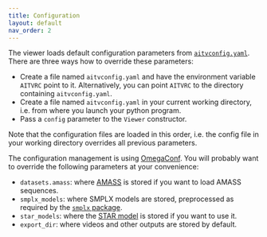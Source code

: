 ```yaml
---
title: Configuration
layout: default
nav_order: 2
---
```


The viewer loads default configuration parameters from [`aitvconfig.yaml`](aitviewer/aitvconfig.yaml). There are three ways how to override these parameters:
  - Create a file named `aitvconfig.yaml` and have the environment variable `AITVRC` point to it. Alternatively, you can point `AITVRC` to the directory containing `aitvconfig.yaml`.
  - Create a file named `aitvconfig.yaml` in your current working directory, i.e. from where you launch your python program.
  - Pass a `config` parameter to the `Viewer` constructor.

Note that the configuration files are loaded in this order, i.e. the config file in your working directory overrides all previous parameters.

The configuration management is using [OmegaConf](https://omegaconf.readthedocs.io/en/2.1_branch/index.html). You will probably want to override the following parameters at your convenience:
- `datasets.amass`: where [AMASS](https://amass.is.tue.mpg.de/) is stored if you want to load AMASS sequences.
- `smplx_models`: where SMPLX models are stored, preprocessed as required by the [`smplx` package](https://github.com/vchoutas/smplx).
- `star_models`: where the [STAR model](https://github.com/ahmedosman/STAR) is stored if you want to use it.
- `export_dir`: where videos and other outputs are stored by default.
